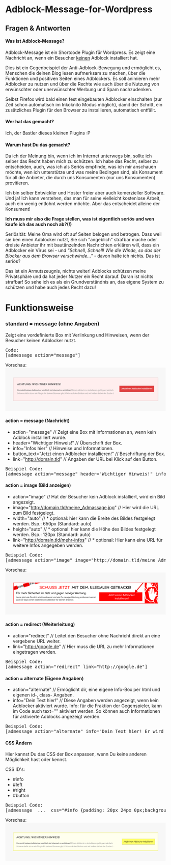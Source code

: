 # Adblock-Message-for-Wordpress

## Fragen & Antworten
#### Was ist Adblock-Message?

Adblock-Message ist ein Shortcode Plugin für Wordpress. Es zeigt eine Nachricht an, wenn ein Besucher <u>keinen</u> Adblock installiert hat.

Dies ist ein Gegenbeispiel der Anti-Adblock-Bewegung und ermöglicht es, Menschen die deinen Blog lesen aufmerksam zu machen, über die Funktionen und positiven Seiten eines Adblockers. Es soll animieren mehr Adblocker zu nutzen und über die Rechte wie auch über die Nutzung von erwünschter oder unerwünschter Werbung und Spam nachzudenken.

Selbst Firefox wird bald einen fest eingebauten Adblocker einschalten (zur Zeit schon automatisch im Inkoknito Modus möglich), damit der Schritt, ein zusätzliches Plugin für den Browser zu installieren, automatisch entfällt.

#### Wer hat das gemacht?

Ich, der Bastler dieses kleinen Plugins :P

#### Warum hast Du das gemacht?

Da ich der Meinung bin, wenn ich im Internet unterwegs bin, sollte ich selber das Recht haben mich zu schützen. Ich habe das Recht, selber zu entscheiden, auch, was ich als Seriös empfinde, was ich mir anschauen möchte, wen ich unterstütze und was meine Bedingen sind, als Konsument für all die Anbieter, die durch uns Konsumenten (nur uns Konsumenten) provitieren.

Ich bin selber Entwickler und Hoster freier aber auch komerzieller Software. Und ja! Ich kann verstehen, das man für seine vielleicht kostenlose Arbeit, auch ein wenig entlohnt werden möchte. Aber das entscheidet alleine der Konsument!

**Ich muss mir also die Frage stellen, was ist eigentlich seriös und wen kaufe ich das auch noch ab?(!)**

Seriösität: Meine Oma wird oft auf Seiten belogen und betrogen. Dass weil sie ben einen Adblocker nutzt, Sie sich "angeblich" strafbar mache oder dreiste Anbieter ihr mit bautänzelnden Nachrichten erklären will, dass ein Adblocker ein Virus sei - und *"Schnell, Schnell! Wie die Winde, so das der Blocker aus dem Browser verschwinde..."* - davon halte ich nichts. Das ist seriös?

Das ist ein Armutszeugnis, nichts weiter! Adblocks schützen meine Privatsphäre und da hat jeder Nutzer ein Recht darauf. Daran ist nichts strafbar! So sehe ich es als ein Grundverständnis an, das eigene System zu schützen und habe auch jedes Recht dazu! 


# Funktionsweise

### standard = message (ohne Angaben)
Zeigt eine vordefinierte Box mit Verlinkung und Hinweisen, wenn der Besucher keinen Adblocker nutzt.

<pre>
Code:
[admessage action="message"]
</pre>
Vorschau:
<img src="https://raw.githubusercontent.com/McCouman/Adblock-Message-for-Wordpress/master/doc/img/standard.png" />


#### action = message (Nachricht)

* action="message" // Zeigt eine Box mit Informationen an, wenn kein Adblock installiert wurde.
* header="Wichtiger Hinweis!" // Überschrift der Box.
* info="Infos hier" // Hinweise und Informationen.
* button_text="Jetzt einen Adblocker installieren!" // Beschriftung der Box.
* link="http://domain.tld" // Angaben der URL bei Klick auf den Button.

<pre>
Beispiel Code:
[admessage action="message" header="Wichtiger Hinweis!" info="Infos hier" button_text="Jetzt einen Adblocker installieren!" link="http://domain.tld"]
</pre>


#### action = image (Bild anzeigen)

* action="image" // Hat der Besucher kein Adblock installiert, wird ein Bild angezeigt.
* image="http://domain.tld/meine_Admassage.jpg" // Hier wird die URL zum Bild festgelegt.
* width="auto" // * optional: hier kann die Breite des Bildes festgelegt werden. Bsp.: 650px (Standard: auto)
* height="auto" // * optional: hier kann die Höhe des Bildes festgelegt werden.  Bsp.: 120px (Standard: auto)
* link="http://domain.tld/mehr-infos" // * optional: Hier kann eine URL für weitere Infos angegeben werden.

<pre>
Beispiel Code:
[admessage action="image" image="http://domain.tld/meine_Admassage.jpg" width="auto" height="auto" link="#"]
</pre>
Vorschau:
<img src="https://raw.githubusercontent.com/McCouman/Adblock-Message-for-Wordpress/master/doc/img/image.png" />



#### action = redirect (Weiterleitung)

* action="redirect" // Leitet den Besucher ohne Nachricht direkt an eine vergebene URL weiter.
* link="http://google.de" // Hier muss die URL zu mehr Informationen eingetragen werden.

<pre>
Beispiel Code:
[admessage action="redirect" link="http://google.de"]
</pre>


#### action = alternate (Eigene Angaben)

* action="alternate" // Ermöglicht dir, eine eigene Info-Box per html und eigenen id-, class- Angaben.
* info="Dein Text hier!" // Diese Angaben werden angezeigt, wenn kein Adblocker aktiviert wurde.
Info: für die Fraktion der Gegenspieler, kann im Code auch text="" aktiviert werden. So können auch Informationen für aktivierte Adblocks angezeigt werden.

<pre>
Beispiel Code:
[admessage action="alternate" info="Dein Text hier! Er wird angezeigt wenn kein Adblock aktiviert wurde."]
</pre>


#### CSS Ändern

Hier kannst Du das CSS der Box anpassen, wenn Du keine anderen Möglichkeit hast oder kennst.

CSS ID's:
* #info
* #left
* #right
* #button

<pre>
Beispiel Code:
[admessage  ...  css="#info {padding: 20px 24px 0px;background:#ffe;border: 1px solid #E2E202;}#left{float:left;width:70%;}#right{float: right;margin-top:37px;}#button{border:1px solid #aa0;background:#ff6;color:#000;padding:12px;}"]
</pre>

Vorschau:
<img src="https://raw.githubusercontent.com/McCouman/Adblock-Message-for-Wordpress/master/doc/img/css.png">
